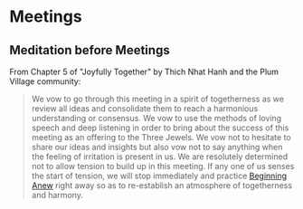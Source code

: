 # Meetings

## Meditation before Meetings

From Chapter 5 of "Joyfully Together" by Thich Nhat Hanh and the Plum Village community:

> We vow to go through this meeting in a spirit of togetherness as we review all ideas and consolidate them to reach a harmonious understanding or consensus. We vow to use the methods of loving speech and deep listening in order to bring about the success of this meeting as an offering to the Three Jewels. We vow not to hesitate to share our ideas and insights but also vow not to say anything when the feeling of irritation is present in us. We are resolutely determined not to allow tension to build up in this meeting. If any one of us senses the start of tension, we will stop immediately and practice [Beginning Anew](beginning-anew.md) right away so as to re-establish an atmosphere of togetherness and harmony.

[Beginning Anew]: /beginning-anew/
